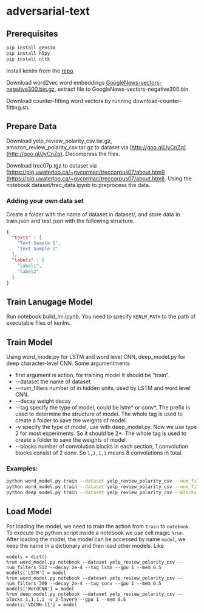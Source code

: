 # adversarial-text

## Prerequisites
```sh
pip install gensim
pip install h5py
pip install nltk
```
Install kenlm from the [repo](https://github.com/kpu/kenlm).


Download word2vec word embeddings [GoogleNews-vectors-negative300.bin.gz](https://drive.google.com/file/d/0B7XkCwpI5KDYNlNUTTlSS21pQmM/edit?usp=sharing), extract file to GoogleNews-vectors-negative300.bin.

Download counter-fitting word vectors by running download-counter-fitting.sh.

## Prepare Data

Download yelp_review_polarity_csv.tar.gz, amazon_review_polarity_csv.tar.gz to dataset via [http://goo.gl/JyCnZq](http://goo.gl/JyCnZq). Decompress the files.

Download trec07p.tgz to dataset via [https://plg.uwaterloo.ca/~gvcormac/treccorpus07/about.html](https://plg.uwaterloo.ca/~gvcormac/treccorpus07/about.html). Using the notebook dataset/trec_data.ipynb to preprocess the data.

### Adding your own data set 
Create a folder with the name of dataset in dataset/, and store data in train.json and test.json with the following structure.
```json
{
  "texts" : [
    "Text Sample 1",
    "Text Sample 2"
  ],
  "labels" : [
    "label1",
    "label2"
  ]
}
```
## Train Lanugage Model

Run notebook build_lm.ipynb. You need to specify `KENLM_PATH` to the path of executable files of kenlm.

## Train Model
Using word_mode.py for LSTM and word level CNN, deep_model.py for deep character-level CNN. Some argumentments
+ first argument is action, for training model it should be "train".
+ --dataset the name of dataset
+ --num_filters number of in hidden units, used by LSTM and word level CNN.
+ --decay weight decay
+ --tag specify the type of model, could be lstm* or conv*. The prefix is used to determine the structure of model. The whole tag is used to create a folder to save the weights of model.
+ -v specify the type of model, use with deep_model.py. Now we use type 2 for most experiments. So it should be 2*. The whole tag is used to create a folder to save the weights of model.
+ --blocks number of convolution blocks in each section, 1 convolution blocks consist of 2 conv. So `1,1,1,1` means 8 convolutions in total.

### Examples:
``` bash
python word_model.py train --dataset yelp_review_polarity_csv --num_filters 512 --decay 2e-4 --tag lstm --gpu 1 --mem 0.5
python word_model.py train --dataset yelp_review_polarity_csv --num_filters 300 --decay 2e-4 --tag conv --gpu 1 --mem 0.5
python deep_model.py train --dataset yelp_review_polarity_csv --blocks 1,1,1,1 -v 2-layer9 --gpu 1 --mem 0.5
```

## Load Model
For loading the model, we need to train the action from `train` to `notebook`. To execute the python script inside a notebook we use cell magic `%run`. After loading the model, the model can be accessed by name `model`, we keep the name in a dictionary and then load other models. Like
``` ipython
models = dict()
%run word_model.py notebook --dataset yelp_review_polarity_csv --num_filters 512 --decay 2e-4 --tag lstm --gpu 1 --mem 0.5
models['LSTM'] = model
%run word_model.py notebook --dataset yelp_review_polarity_csv --num_filters 300 --decay 2e-4 --tag conv --gpu 1 --mem 0.5
models['WordCNN'] = model
%run deep_model.py notebook --dataset yelp_review_polarity_csv --blocks 1,1,1,1 -v 2-layer9 --gpu 1 --mem 0.5
models['VDCNN-11'] = model
```
